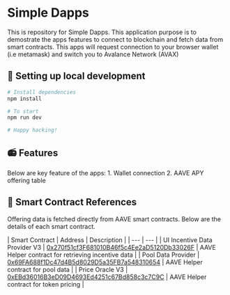 # Simple Dapps

This is repository for Simple Dapps. This application purpose is to demostrate the apps features to connect to blockchain and fetch data from smart contracts. This apps will request connection to your browser wallet (i.e metamask) and switch you to Avalance Network (AVAX)

## 🔧 Setting up local development

```sh
# Install dependencies
npm install

# To start
npm run dev

# Happy hacking!

```

## 📻 Features

Below are key feature of the apps:
    1. Wallet connection
    2. AAVE APY offering table

## 🛬 Smart Contract References

Offering data is fetched directly from AAVE smart contracts. Below are the details of each smart contract.

| Smart Contract | Address | Description | 
| --- | --- |
| UI Incentive Data Provider V3 | [0x270f51cf3F681010B46f5c4Ee2aD5120Db33026F](https://snowtrace.io/address/0x270f51cf3F681010B46f5c4Ee2aD5120Db33026F#code) | AAVE Helper contract for retrieving incentive data |
| Pool Data Provider | [0x69FA688f1Dc47d4B5d8029D5a35FB7a548310654](https://snowtrace.io/address/0x69FA688f1Dc47d4B5d8029D5a35FB7a548310654#readContract) | AAVE Helper contract for pool data |
| Price Oracle V3 | [0xEBd36016B3eD09D4693Ed4251c67Bd858c3c7C9C](https://snowtrace.io/address/0xEBd36016B3eD09D4693Ed4251c67Bd858c3c7C9C#readContract) | AAVE Helper contract for token pricing  |

